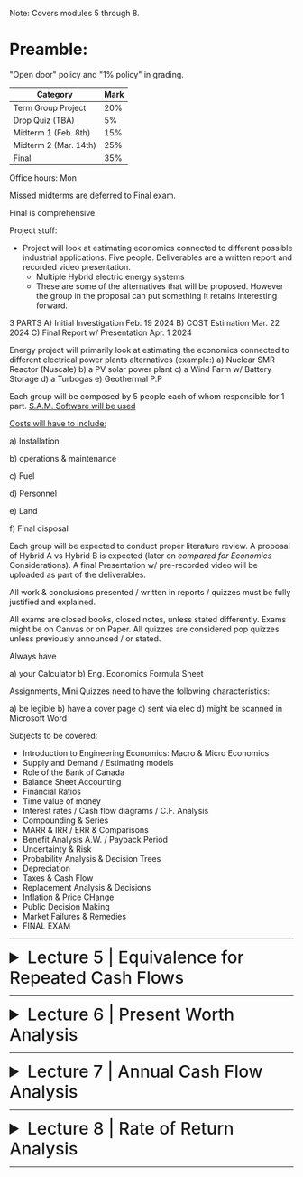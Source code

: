 Note: Covers modules 5 through 8.

# Preamble:

"Open door" policy and "1% policy" in grading.

| Category                     | Mark   |
|------------------------------|--------|
| Term Group Project           | 20%    |
| Drop Quiz (TBA)              | 5%     |
| Midterm 1 (Feb. 8th)         | 15%    |
| Midterm 2 (Mar. 14th)        | 25%    |
| Final                        | 35%    |

Office hours: Mon

Missed midterms are deferred to Final exam.

Final is comprehensive

Project stuff:

- Project will look at estimating economics connected to different possible industrial applications. Five people. Deliverables are a written report and recorded video presentation.
  - Multiple Hybrid electric energy systems
  - These are some of the alternatives that will be proposed. However the group in the proposal can put something it retains interesting forward.
 
3 PARTS
A) Initial Investigation Feb. 19 2024
B) COST Estimation Mar. 22 2024
C) Final Report w/ Presentation Apr. 1 2024

Energy project will primarily look at estimating the economics connected to different electrical power plants alternatives (example:)
a) Nuclear SMR Reactor (Nuscale)
b) a PV solar power plant
c) a Wind Farm w/ Battery Storage
d) a Turbogas
e) Geothermal P.P

Each group will be composed by 5 people each of whom responsible for 1 part. [S.A.M. Software will be used](https://sam.nrel.gov/)

<ins>Costs will have to include:</ins>

a) Installation

b) operations & maintenance

c) Fuel

d) Personnel

e) Land

f) Final disposal

Each group will be expected to conduct proper literature review. A proposal of Hybrid A vs Hybrid B is expected (later on *compared for Economics* Considerations). A final Presentation w/ pre-recorded video will be uploaded as part of the deliverables.

All work & conclusions presented / written in reports / quizzes must be fully justified and explained.

All exams are closed books, closed notes, unless stated differently. Exams might be on Canvas or on Paper. All quizzes are considered pop quizzes unless previously announced / or stated.

Always have

a) your Calculator
b) Eng. Economics Formula Sheet

Assignments, Mini Quizzes need to have the following characteristics:

a) be legible
b) have a cover page
c) sent via elec
d) might be scanned in Microsoft Word

Subjects to be covered:

- Introduction to Engineering Economics: Macro & Micro Economics
- Supply and Demand / Estimating models
- Role of the Bank of Canada
- Balance Sheet Accounting
- Financial Ratios
- Time value of money
- Interest rates / Cash flow diagrams / C.F. Analysis
- Compounding & Series
- MARR & IRR / ERR & Comparisons
- Benefit Analysis A.W. / Payback Period
- Uncertainty & Risk
- Probability Analysis & Decision Trees
- Depreciation
- Taxes & Cash Flow
- Replacement Analysis & Decisions
- Inflation & Price CHange
- Public Decision Making
- Market Failures & Remedies
- FINAL EXAM

---

<details>
  <summary style="font-size: 30px; font-weight: 500; cursor: pointer;">Lecture 5 | Equivalence for Repeated Cash Flows</summary>

# Learning Objectives
- Convert uniform series of cash flows to their equivalent present or future values
- Use arithmetic and geometric gradients to solve correctly modelled problems
- Use continuously compounded interest with uniform payment series

# Uniform Series Compound Interest Formulas
- Uniform series (A) is defined as:
- An end-of-period cash receipt or disbursement in a uniform series, continuing for n periods
- The entire series equivalent to P or F at an interest rate i

![compound interest factors (slide 4)](../static/EE_5_1.png)

- In the general case:

F = A(1+i)<sup>n–1</sup> + . . . + A(1+i)<sup>2</sup> +A(1+i) + A                         **[1]**

- Multiplying by (1+i):

(1+i)F = A(1+i)<sup>n</sup> + . . . + A(1+i)<sup>3</sup> + A(1+i)<sup>2</sup> + A(1+i)    **[2]**

- Factoring out A and subtracting (1) from (2):

iF = A[(1+i)<sup>n</sup> – 1]

Rearranging the previous equation
𝐹 = 𝐴 [((1 + 𝑖)<sup>𝑛</sup> − 1) / 𝑖]

- The notation is F = A(F/A, i%, n)
- This is called the **uniform series compound amount factor**


Solving for A:
𝐴 = 𝐹 * [𝑖 / ((1 + 𝑖)<sup>𝑛</sup> − 1)]

- The notation is A = F(A/F, i%, n)
- This is called the **uniform series sinking fund factor**

Taking the sinking fund formula and substituting the single payment compound formula for F yields:

𝐴 = 𝐹 * [𝑖 / ((1 + 𝑖)<sup>𝑛</sup> − 1)] = 𝑃(1 + 𝑖)<sup>𝑛</sup> * [𝑖 / ((1 + 𝑖)<sup>𝑛</sup> − 1)]

- Therefore:

𝐴 = 𝑃[𝑖(1 + 𝑖)<sup>𝑛</sup> / ((1 + 𝑖)<sup>𝑛</sup> − 1)]

- Notation: A = P(A/P, i%, n)
- This is called the **uniform series capital recovery factor**

Solving the capital recovery formula for P:
𝑃 = 𝐴 * [((1 + 𝑖)<sup>𝑛</sup> − 1) / 𝑖(1 + 𝑖)<sup>𝑛</sup>]

- Notation: P = A(P/A, i%, n)
- This is called the **uniform series present worth** formula

## Uniform Series Formulas: Problem 1
Joe wants to be able to **purchase a dream car for about $19,000** on **1 January 2004**, just after he graduates from college. Joe has had a part time job and started making deposits of **$275 each month** into an account that pays **9% compounded monthly** beginning with the **first deposit on 1 February 1999.** The **last deposit is to be made on 1 January 2004**. Determine how much money he would have saved to buy the car.

## Solution
_Monthly deposits_, 

A = $275

n = 2/1999 to 1/2004 = 60 periods. (5 years = 12 * 5 = 60 months)

F = $275 (F/A, 0.75%, 60) = $275 (69.770) = $19,168.75

Joe will have **$19,168.75** available for his purchase.

Therefore, Joe will have enough to purchase a dream car.

## Uniform Series Formulas: Problem 2
You are repaying a debt of $10,000 with equal payments made at the end of four equal periods. If the interest rate is 10% per period, how much of the original $10,000 principal will be paid in the second payment?

## Solution
Principal = $10,000

Number of equal payments (n) = 4. i = 10% per period.

A = P(A/P, i, n) = 10,000(A/P, 10%, 4) = 10,000 × 0.3155 = $3155

First payment interest on unpaid balance = 10,000 × 0.10 = $1000.

Principal repaid = A – 1,000 = $2155.00

Second payment Principal due = 10,000 – 2155 = $7845

Interest on unpaid balance = 7,845 × 0.10 = $784.50.

Principal paid in the second payment = 3,155 – 784.50 = $2370.50.

## Relationships Between Compound Interest Factors
- Single Payment
  - Compound amount factor = 1/Present Worth Factor
  - (F/P, i, n) = 1/(P/F, i, n)
- Uniform Series
  - Capital recovery factor = 1/Present Worth Factor
  - (A/P, i, n) = 1/(P/A, i, n)
    
  - Compound amount factor = 1/Sinking Fund Factor
  - (F/A, i, n) = 1/(A/F, i, n)
    
  - Capital recovery factor = Sinking Fund Factor plus i
  - (A/P, i, n) = (A/F, i, n) + i
    
# Uniform Series Involving P/A and A/P
The uniform series factors that involve P and A are derived as follows:

(1) Cash flow occurs in consecutive interest periods

(2) Cash flow amount is same in each interest period

The cash flow diagrams are:

![cash flow diagrams](../static/EE_5_2_1.png)

# Uniform Series Involving F/A and A/F
The uniform series factors that involve F and A are derived as follows:

(1) Cash flow occurs in consecutive interest periods

(2) Last cash flow occurs in same period as F

Cash flow diagrams are:

![cash flow diagrams](../static/EE_5_2_2.png)

![spreadsheet functions](../static/EE_5_2_3.png)

# Arithmetic Gradient
- A uniformly increasing series consists of two components:
  - Series component (A)
  - Gradient component (G)
 
![arithmetic gradient](../static/EE_5_3.png)

- Therefore:
- P = A(P/A, i%, n) + G(P/G, i%, n)

- Derivation of Arithmetic Gradient Factors
  - Arithmetic gradient present worth factor:

(𝑃/𝐺, 𝑖, 𝑛) = [((1 + 𝑖)<sup>𝑛</sup> − 𝑖𝑛 − 1) / 𝑖<sup>2</sup>(1 + 𝑖)<sup>𝑛</sup>

- Arithmetic gradient uniform series factor:
(𝐴/𝐺, 𝑖, 𝑛) = [(1/i) - (n/(1 + 𝑖)<sup>𝑛</sup> − 1)]

## Reality and the Assumed Uniformity of a, G, and g
- We define and start with an A (uniform annual cost), a G (uniform annual gradient), and a g (uniform annual rate of increase) for three reasons:
  1. It is easier to start with simple models
  2. These model cash flows are convenient for bounding the problems often encountered in engineering economic analysis
  3. Not enough is known about the future and so it is approximated through uniform series and gradients

# Geometric Gradient
- Period-by-period change is a uniform rate (g)
- It can be traced to population levels or other levels of activity where changes over time are best modelled as a percentage of the previous year.

![geometric gradient](../static/EE_5_4.png)

- Two possible cases:
  **- Where: i ≠ g**

𝑃 = 𝐴<sub>1</sub> [(1 − (1 + 𝑔)<sup>𝑛</sup> * (1 + 𝑖)<sup>-𝑛</sup>) /(𝑖 − 𝑔)]

- Factor Notation: (P/A, g, i, n)
- This is called the “geometric series present worth factor” where i ≠ g

  **- Where: i = g**

  𝑃 = 𝐴<sub>1</sub> * 𝑛(1 + 𝑖)<sup>–1</sup>

- Factor Notation: (P/A, g, i, n)
- This is called the “geometric series present worth factor” where i = g

# When Compounding Period and Payment Period Differ
- When compounding interest periods and payment periods differ, an adjustment is required in order to utilize the formulas.
- This is usually done by:
  1. Computing the equivalent payment amounts for each compounding period and applying the interest rate
  2. Computing an effective interest rate for the payment periods

![continuous compounding](../static/EE_5_5.png)

# Continuous Compounding at Nominal Rate r per Period
- Continuous Compounding Sinking Fund
[𝐴/𝐹, 𝑟, 𝑛] = (𝑒<sup>𝑟</sup> − 1)/(𝑒<sup>𝑟𝑛</sup> − 1)
- Continuous Compounding Capital Recovery
[𝐴/𝑃, 𝑟, 𝑛] = 𝑒<sup>𝑟𝑛</sup>*(𝑒<sup>𝑟</sup> − 1)/(𝑒<sup>𝑟𝑛</sup> − 1)
- Continuous Compounding Series Compound Amount
[𝐹/𝐴, 𝑟, 𝑛] = (𝑒<sup>𝑟𝑛</sup> − 1)/(𝑒<sup>𝑟</sup> − 1)
- Continuous Compounding Series Present Worth
[𝑃/𝐴, 𝑟, 𝑛] = (𝑒<sup>𝑟𝑛</sup> − 1)/𝑒<sup>𝑟𝑛</sup>*(𝑒<sup>𝑟</sup> − 1)

</details>

---

<details>
  <summary style="font-size: 30px; font-weight: 500; cursor: pointer;">Lecture 6 | Present Worth Analysis</summary>

# Learning Objectives
- Define the _present worth_ and _future worth_ criteria
- Use these criteria to choose between alternatives
- Apply the criteria in cases with equal, unequal, and infinite project lives

# Assumptions in Solving Economic Analysis Problems
- End-of-Year Convention
  - All cash flow amounts are calculated as amounts at the end of each period:
    - Now = end of period 0 (beginning of period 1)
    - Future amounts happen at the end of the period specified

![continuous compounding](../static/EE_6_1.png)

- No Sunk Costs
  - Only the current situation and the potential future is considered.

- Viewpoint of Economic Analysis Studies
  - Point of view of a firm vs. point of view of a department
  - Generally, we will want to take the point of view of a total firm when doing industrial economic analyses.
- Borrowed Money Viewpoint
  - Each problem has two monetary aspects:
    - Financing—the obtaining of money
    - Investment—the spending of money
  - Money required to finance projects is obtained at interest rate i.
- Income Taxes
  - Income taxes must be considered in order to find the real payoff of a project.
  - However, taxes will often affect alternatives in the same way, allowing us to compare our choices without considering income taxes.
- Effect of Inflation and Deflation
  - Inflation and deflation must be considered in order to find the real payoff of a project.

## Economic Criteria
- Alternatives are judged based on economic efficiency.
- To compare cash flows of alternatives, we must first move them to the same moment in time.
  - Present – present worth analysis
  - Future – future worth analysis
  - Series of equal cash flows at regular intervals – annual cash flow analysis
- Each of these methods will always yield the same recommendation for choosing the best alternative(s).

# Present Worth Techniques
- Careful consideration must be given to the time period covered by the analysis.
- Three potential analysis-period situations are possible when comparing alternatives:
  - Useful life of each alternative equals the analysis period
  - Useful lives different from the analysis period
  - There is an infinite analysis period, n = ∞

## 1. Useful Lives Equal to the Analysis Period
- When selecting between two alternatives using present worth analysis:
- Maximize:
  - Net Present Worth = Present worth benefits – Present worth of costs
  - NPW = PW of benefits – PW of costs
- The alternative with the higher NPW is selected
- This criterion is called the net present worth criterion and is written simply as NPW

![example1](../static/EE_6_2_1.png)
![example1](../static/EE_6_2_2.png)

## 2. Useful Lives Different from the Analysis Period
- It is NOT correct to analyze alternatives using NPW with different lives.
- Methods to handle this problem:
  - Examine the alternatives using a “least common multiple” (LCM) of lives.
  - Decide on an analysis period if the LCM method is too large or doesn’t make sense.
    - (e.g., 7 and 13 years gives an LCM = 91 years)

![example2](../static/EE_6_3_1.png)
![example2](../static/EE_6_3_2.png)
![example2](../static/EE_6_3_3.png)
![example2](../static/EE_6_3_4.png)

## 3. Infinite Analysis Period: Capitalized Cost
- The need for large-scale infrastructure projects (bridges, pipelines, etc.) is considered to be permanent.
- These types of projects are considered to have an infinite analysis period.
- Capitalized cost is the present sum that is required to provide the service indefinitely.
- For any initial present sum P, there can be an end-of-period withdrawal of A which is equal to P(i):
  - These withdrawals will never decrease the original principal
  - **A = Pi for n = infinity**
  - **Capitalized Cost = P = A/i**
    - The money set aside that can provide the funds for the project forever
 
![example3](../static/EE_6_4.png)

### Present Worth Analysis: Problem 1

Two outdoor facilities are being considered for an upcoming Olympic baseball event in three years. The ticket price is fixed for the event at $150/person payable in the event year. Facility A requires a non-refundable deposit of $250,000 and will hold 15,000 people for the event. Facility B does not require a deposit but holds only 13,000 people. If the event sells out in either facility, which facility should be chosen based on a present worth analysis, if the interest rate is 10%?

---

<details>
  <summary style="font-size: 30px; font-weight: 500; cursor: pointer;">**Solution**</summary>

  - Present worth of Facility A
  - P = –250,000 + 15,000(150)(P/F, 10%, 3)
  - P = –250,000 + 15,000(150)(0.7513)
  - P = $1,440,425
    
  - Present worth of Facility B
  - P = 13,000(150)(P/F, 10%, 3)
  - P = 13,000(150)(0.7513)
  - P = $1,465,035

  Choose Facility B because the NPW of B is more profitable based on a present worth analysis.
</details>

---

### Present Worth Analysis: Problem 2
A municipal contractor has agreed to construct an electric power plant and to deposit sufficient money in a perpetual trust fund to pay a $10,000/year operating cost and to perform a major renovation to the plant every 15 years at a cost of $200,000. The plant itself will initially cost $500,000 to construct. If the trust fund earns 10% interest per year (compounded annually), what is his capitalized cost to construct the plant, to make the future periodic renovations, and to pay the annual operating costs forever?

<details>
  <summary style="font-size: 30px; font-weight: 500; cursor: pointer;">**Solution**</summary>

  - A = $10,000 /year
  - Renovation cost every 15 years = $200,000

  - Initial cost = $500,000. Interest rate = 10%
  - Capitalized cost, P0 = 500,000 + (100,000/0.10) + {200,000 (A/P, 10%, 15)/0.10} = 500,000 + 1,000,000 + {200,000(0.1315)/0.10}
  
  - **= $1,763,000**
</details>

# Multiple Alternatives
- Two or more alternatives can be handled by present worth analysis.
- The NPW can be evaluated for each project.
- Selection is made based on the criteria for the project (minimizing or maximizing the present worth of the alternatives).

![example4](../static/EE_6_5_1.png)

# Bond Pricing
- When Bonds are purchased, the fixed items are:
  - Face Value (e.g., $1000)
    - Amount paid out when the bond matures
  - A nominal interest rate (e.g., 8% semi-annually)
    - Sometimes called “coupon rate”
    - The amount of interest paid out to the bond holder per compounding period
- The purchase price can vary depending on the current market interest rate as the present worth of a bond is determined from the fixed values above (the interest paid out per compounding period and the final face value paid out in the future).

![example5](../static/EE_6_6_1.png)
![example5](../static/EE_6_6_2.png)

## Spreadsheets and Present Worth
- With spreadsheets, it is easy to use 120 months instead of 10 years, and the cash flows can be estimated for each month.
  - e.g., Air-conditioning costs for summer vs. winter
- No interpolation needed for interest rates
  - Easy to calculate a repayment schedule

# Future Worth Analysis
- In present worth analysis, alternatives are compared in terms of their present equivalent value.
- We can also choose between alternatives by finding their equivalent value at some future date. This is called future worth analysis.
- Future worth analysis is a more natural way of thinking about certain types of problems.
  - E.g., if we are setting aside money to provide ourselves with a pension on retirement, we’re interested in how much money we’ll have when we retire. We don’t care what that amount of money would be worth now, since we’re not going to be spending it now.

![example6](../static/EE_6_7.png)
</details>

---

<details>
  <summary style="font-size: 30px; font-weight: 500; cursor: pointer;">Lecture 7 | Annual Cash Flow Analysis</summary>

# Learning Objectives
- Define equivalent uniform annual cost (EUAC)
- Resolve any series of cash flows into its annual cash flow equivalent
- Use annual costs to compare alternatives with equal, common multiple, or continuous lives, or over some fixed study period
 
# Annual Cash Flow Calculations
- The objective is to compare alternatives based on annual cash flows.
- This requires converting present values and one-time values on the timeline to equivalent uniform annual values.
  - Using annual worth factors: F
    - For example: A = P(A/P, i%, 4)
![diagram](../static/EE_7_1_1.png)   
![example1](../static/EE_7_1_2.png)

# Treatment of Salvage Value
- When there is a salvage value at the end of the life of an asset, it is represented as a one-time cash flow benefit at the end of the asset’s life (i.e., it lowers the equivalent uniform annual cost).
- Example: Salvage value (S) of asset with a four-year life

![diagram](../static/EE_7_2_1.png)

When there is an initial cost (P) followed by a salvage value (S) the equivalent uniform annual worth (EUAC) can be computed by:
- EUAC = P(A/P, i, n) – S(A/F, i, n)
**OR**
- EUAC = (P – S)(A/F, i, n) + Pi
**OR**
- EUAC = (P – S)(A/P, i, n) + Si

- Known as "capital recovery cost"

- Direct relationship between present worth cost and equivalent uniform cost:
  - EUAC = PWCost(A/P, i, n)
- Expenditure of money increases EUAC, whereas receipt of money decreases EUAC.
- For irregular cash disbursements over the analysis period it is convenient to convert them to a present worth cost first, rather than use the above equation.
- For arithmetic gradient the factor that can be used is: (A/G, i, n)

![example2](../static/EE_7_2_2.png)
![example2](../static/EE_7_2_3.png)


# Annual Cash Flow Analysis
- When comparing alternatives, we can always ignore any cash flows common to each alternative.
- So if two strategies both yield the same benefits, we can simply choose the one with the lower equivalent annual costs.
- Conversely, if two strategies have the same costs, we will choose the one with the greater equivalent annual benefits.

# Cash Flow Calculations: Problem
- A university student looking for new tires has located the following alternatives:

| Tire Life (warranty) | Price/Tire |
|-|-|
|12 Months|$30.95|
|24 Months|$44.95|
|36 Months|$53.95|
|48 Months|$59.95|

- If she figures that money is worth 12%, which tires should she choose?

---

<details>
  <summary style="font-size: 30px; font-weight: 500; cursor: pointer;">Solution</summary>
  
  - EUAC (12 month tire) = $30.95 (A/P, 12%, 1) = $34.66
  - EUAC (24 month tire) = $44.95 (A/P, 12%, 2) = $26.60
  - EUAC (36 month tire) = $53.95 (A/P, 12%, 3) = $22.46
  - EUAC (48 month tire) = $59.95 (A/P, 12%, 4) = $19.74

**Choose the 48 Month Tire to reduce annual costs.**

</details>

---

# Analysis Period
- Alternatives have equal lives.
  - If the lives are equal, the analysis period is based on the same lifetime.
    
- Alternatives have unequal lives.
  - If the lives are unequal, the analysis period is based on alternate lifetimes.
    - No LCM is required as in present worth analysis.
    - **Multiples of service life are equivalent to one service life with annual worth analysis—therefore, it doesn’t matter!**
   

## Infinite Analysis Period
- Since multiples of finite service lives are equivalent to one service life, an infinite analysis of finite service lives yield:
  - EUAC<sub>infinite analysis period</sub> = EUAC<sub>for limited life _n_</sub>
- However, when an alternative with an infinite life is evaluated over an infinite analysis period:
  - EUAC<sub>infinite analysis period</sub> = P(A/P, i, ∞) + Any other annual costs

- When n = ∞, A = Pi, therefore:
  - EUAC<sub>infinite analysis period</sub> = Pi + Any other annual costs

- The difference in annual cost between a long life and an infinite life is normally small, unless an unusually low interest rate is used.
  - Example: $5.5 Million cost at 6%/year
    - Infinite Life: EUAC = 5.5(0.06) = $330,000
    - Long Life (85 years): EUAC = 5.5(A/P, 6%, 85) = $332,000
  - Difference in time is large (85 compared to infinity) but the EUAC is small.

# Annual Cash Flow Analysis: Problem
- The following data are available for three different alternatives:


|  | Alternative A | Alternative B | Alternative C |
|-|-|-|-|
|Initial Cost|$1000|$1500|$2000|
|Uniform Annual Benefits|$200|$276.20|$654.80|
|Useful Life in Years|--|20|5|
|Interest Rate|15%|15%|15%|

- Alternatives B and C are replaced at the end of their useful lives with identical replacements. Using annual cash flow analysis find the most attractive alternative.

---

<details>
  <summary style="font-size: 30px; font-weight: 500; cursor: pointer;">Solution</summary>
  
**Alternative A**
- EUAB – EUAC = 200 – 1000(0.15) = $50

**Alternative B**
- EUAB – EUAC = 276.2 – 1500(A/P, 15%, 20) = 276.2 – 1500(0.1598) = $36.5

**Alternative C**
- EUAB – EUAC = 654.8 – 2000(A/P, 15%, 5) = 654.8 – 2000(0.2983) = $58.2

**Choose Alternative C.**

</details>

---

![example3](../static/EE_7_3.png)

# Some Other Analysis Period
- The analysis period in a particular problem may be something other than the ones described so far.
- It may be equal to the life of the shorter-life alternative, the longer-life alternative, or something entirely different.
- One must carefully examine **the consequences** of each alternative throughout the analysis period and, in addition, see what differences there might be in salvage values, and so forth, at the end of the analysis period.

# Mortgages in Canada
- Although technically a mortgage is a legal document, most people use the word to mean a long-term amortized loan that is used for buying real property such as a house or land.
- If the mortgage payments are not made, the lender can take the property and sell it to recover the outstanding debt.

- A mortgage document:
  - Outlines the terms and conditions for repaying the money borrowed: the amount borrowed, the interest rate, the first and last payment dates, the amortization period, and the date the balance is due (the renewal date or term).
  - Prepayment options and penalties may also be included.

- Amortization:
  - Length of time it takes to pay off the mortgage assuming:
    - Payments are made on time with no additional payments
    - Interest rate doesn’t change

- Amortization periods are typically between 5 years and 40 years (The norm is 20 or 25 years)

- Terms
  - The amortization of a mortgage is often made up of smaller periods called "terms" and a term is the period in which the interest rate "term" is fixed.
- At the end of the term, the mortgage can be renewed for a another term at the current interest rate.

## Building an Amortization Schedule

- An amortization schedule lists the following for each payment period:
  - Loan payment
  - Interest paid
  - Principal paid
  - Remaining balance
- For each period _the interest paid_ equals the interest rate times the balance remaining from the period before.
- Then, the principal payment equals the payment minus the interest paid.
- Finally, this _principal payment_ is applied to the balance remaining from the preceding period to calculate the _new remaining balance._

![example4](../static/EE_7_4.png)

# Types of Mortgages Available
- “Conventional”:
  - For 80% or less of the appraised value of the property, and as such they require the purchaser to make a down payment of at least 20%.

- “High-ratio” mortgages:
  - Higher than 80% and usually require an outside agency such as the CMHC (Central Mortgage and Housing Corporation) to insure the mortgage.
  
- Some others:
  - Open, variable rate, ARM (adjustable rate mortgage), capped rate, closed, convertible rate, second, reverse, and CHIP mortgage.

# Mortgage Interest Rate

Interest rate is expressed as:

- % compounded semi-annually, not in advance.
  - An old English term when ledgers were kept by hand
  - Nominal rate mortgage at 6% is actually 3% semi-annually
  - To determine actual effective monthly rate for this example
- (1+i)6 = 1.03
- In this case: i = 0.49%/month

# Equity
- The value remaining in a property after all mortgage and loans registered against the title are subtracted from its value.

- For example:
- Appraised value        $210,000
- minus mortgage        -$150,000
- minus second mortgage  -$25,000
- equals equity           $35,000
</details>

---

<details>
  <summary style="font-size: 30px; font-weight: 500; cursor: pointer;">Lecture 8 | Rate of Return Analysis</summary>

# Learning Objectives
- Evaluate project cash flows with the internal rate of return (IRR) measure
- Use an incremental rate of return analysis to evaluate competing alternatives
- Conduct a sensitivity analysis by plotting the present worth (PW) of a project against the interest rate
- Recognize when to calculate the modified internal rate of return (MIRR)

# Introduction
- Rate of return analysis is the most frequently used measure in industry.
- It provides a measure of a project’s desirability in terms that are easily understood.
- In rate of return analysis, we compute a rate of return (more accurately called _internal rate of return_) from the cash flow.
- The calculated rate of return is then compared with a pre-selected **Minimum Attractive Rate of Return (MARR).**

# Minimum Attractive Rate of Return
- The purpose of rate of return analysis is to allow us to decide between different possible projects.
- Once we have calculated that the rate of return on a particular project is, for example, 23%, what do we do next?
- We need some form of benchmark against which we can compare this number.
- The average rate at which we have to recompense our creditors and investors sets a lower bound on the rate of return at which a proposed project becomes attractive.
- The highest of these lower bounds is the **Minimum Attractive Rate of Return (MARR).**

# Internal Rate of Return (IRR)
- A project’s rate of return is defined by IRR.
- Internal Rate of Return (IRR) is the interest rate at which the present worth and equivalent uniform annual worth are equal to zero.
- The IRR is the interest rate at which the benefits are equivalent to the costs.

## Calculating Rate of Return
- Given a cash flow, there are five forms of equations that can be used to solve for the unknown interest rate:
  - Present worth = Net present worth = 0
  - PW of benefits – PW of costs = 0
  - PW of benefits/PW of costs = 1
  - EUAW = EUAB – EUAC = 0
  - PW of costs = PW of benefits

- These are the same concepts in five different forms.

### Rate of Return: Problem 1
- With an initial investment of $6549.32 in a new machine, you will provide your company with $4000 more incoming dollars over the next four years. However, over those four years, the maintenance of the machine will cost $800. Also, in Year 2 a refit of the machine will cost $5,100.
  
- What is the rate of return?

<details>
  <summary style="font-size: 30px; font-weight: 500; cursor: pointer;">Solution</summary>
  
0 = –6549.32 + 4000(P/A, i, 4) – 800(P/A, i, 4) – 5100(P/F, i, 2)

i = 6%/year

</details>

A typical plot for borrowed money:
- Viewpoint of the borrower:
![plot of NPW](../static/EE_8_1_1.png)

The **IRR** is located where the plot crosses the **NPW = 0** point.

A typical plot for invested money:
- Viewpoint of the investor:
![plot of NPW](../static/EE_8_1_2.png)

The **IRR** is located where the plot crosses the **NPW = 0** point.

# Interest Rates When There Are Fees or Discounts
- The internal rate of return is affected by fees or discounts.
- Example:
  - An electronics retailer offers a 2% interest rate on purchases. However, they charge a financing fee of $200.00 to provide the service.
    - The fee increases the true internal interest rate of the purchase.

![incremental ROR Evaluation](../static/EE_8_2.png)

# Incremental Analysis
- In rate of return analysis, two or more alternatives are compared using the **incremental rate of return (ΔIRR).**
- The project increment is ordered by:
  - Higher initial cost project – Lower initial cost project = Increment
- The new cash flow created from the cash flow increments is evaluated.
  - The ΔIRR of the new cash flow is determined.

- The decision is then based on the MARR:
  - If **ΔIRR >= MARR** choose the higher initial cost alternative.
    - This indicates that the additional cost is justified.
  - If **ΔIRR < MARR** choose the lower initial cost alternative.
    - This indicates that the additional cost is NOT justified.

- The opposite is true if the viewpoint is from the borrowing perspective instead of the investment perspective.

![Calculation of Incremental CF](../static/EE_8_3.png)
![ROR Evaluation of two alternatives](../static/EE_8_4.png)

# IRR Caution
- Internal rate of return can be deceiving.
- Comparing projects strictly on the IRR of each project can provide incorrect results and disagree with present worth or annual worth analysis.
- This is why we use the ΔIRR.
  - The objective is to maximize the “return” NOT the “rate of return.”
- Note: Projects can include the “do-nothing” alternative if the selection of an alternative is not “required.”

# IRR Algorithm
- Calculate the rate of return for each alternative, and **discard any for which IRR < MARR.**
- Arrange the remaining alternatives in ascending order of first cost.
- The alternative with lowest first cost is your current champion.
- Calculate the incremental IRR of upgrading from the current champion to the alternative with next-lowest first cost.
- If the incremental IRR > MARR, upgrade; otherwise, stick with the current champion.
- Repeat steps 4 and 5 until you run out of alternatives.

# Analysis Period
- In rate of return analysis, the analysis period needs to be the same as we are examining the increments between alternatives.
- A common multiple of the alternative service lives may be used assuming identical replacement.

## Sensitivity Analysis
- It can often happen in engineering problems that we need to make tentative conclusions about a project while one or more important parameters remain undetermined.
- We can compute how much an estimate can change and the effect on a particular decision.
- This is **"sensitivity analysis."**
- It is often possible to construct a graph showing what performance we would expect for a range of plausible values of the undetermined parameter(s).
- In order to select projects based on incremental rate of return, we needed to know the MARR.
- If we don’t know the MARR, we can still obtain a basis for decision by plotting the project’s net present worth as a function of the unknown MARR.
- The general method involves the following steps:
  - Write down an expression for the PW or EUAC of each alternative, with the unknown MARR as a free parameter.
  - Plot PW (or EUAC) versus MARR for each alternative on the same graph.
  - Note which alternative gives the maximum PW (or minimum EUAC) at each value of MARR, and the crossover points between alternatives.

![Sensitivity Analysis](../static/EE_8_4_1.png)

![Sensitivity Analysis](../static/EE_8_4_2.png)

# Modified Internal Rate of Return (MIRR)
- The IRR is determined by the cash flows of a given project and solving for the roots of the resulting equation.
- This makes the assumption that:
  - Positive cash flows can be reinvested at the IRR rate which is not necessarily true.
- External interest rates are used to establish a MIRR.
- **The MIRR is a measure of the attractiveness of the cash flows,** but it is also a function of the two external rates of return.
- Use of external rates:
  - Investing rate (einv) is used for positive cash flows.
  - Financing rate (efin) is used for negative cash flows.
  - The positive cash flows are moved to the end of the project’s time  period using (F/P, einv, n).
  - The negative cash flows are moved to the beginning of the project’s time period using (P/F, efin, n).
    - Then: 0 = (1 + MIRR)n (PW) + FW

## Modified ROR Approach (MIRR)
Four step Procedure:

- Determine PW in _**year 0**_ of all negative CF at i<sub>fin</sub>
- Determine FW in year n of all positive CF at i<sub>i</sub>
- Calculate EROR = i’ by FW = PW(F/P,i’,n)
- If i’ ≥ MARR, project is economically justified


![EROR using MIRR Method](../static/EE_8_5.png)



</details>

---
